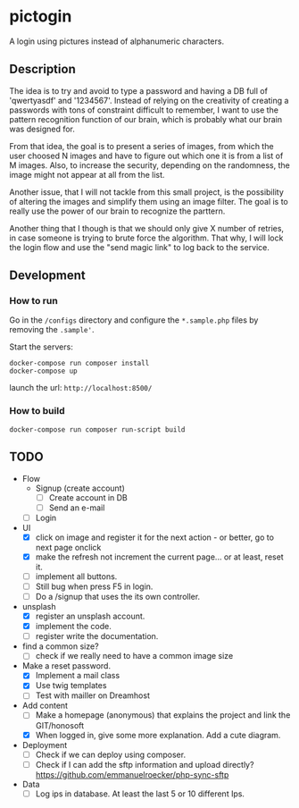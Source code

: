 # pictogin
A login using pictures instead of alphanumeric characters.

## Description
The idea is to try and avoid to type a password and having a DB full of 'qwertyasdf' and '1234567'. 
Instead of relying on the creativity of creating a passwords with tons of constraint difficult to
remember, I want to use the pattern recognition function of our brain, which is probably
what our brain was designed for.

From that idea, the goal is to present a series of images, from which the user choosed N images and 
have to figure out which one it is from a list of M images. Also, to increase the security, depending
on the randomness, the image might not appear at all from the list.

Another issue, that I will not tackle from this small project, is the possibility of altering the images
and simplify them using an image filter. The goal is to really use the power of our brain to recognize
the parttern.

Another thing that I though is that we should only give X number of retries, in case someone is trying
to brute force the algorithm. That why, I will lock the login flow and use the "send magic link" to
log back to the service.

## Development

### How to run

Go in the ``/configs`` directory and configure the ``*.sample.php`` files by removing the ``.sample'``.

Start the servers:
```
docker-compose run composer install
docker-compose up
```

launch the url: ``http://localhost:8500/``

### How to build

```
docker-compose run composer run-script build
```


## TODO
* Flow
  * Signup (create account)
    - [ ] Create account in DB
    - [ ] Send an e-mail
  - [ ] Login
* UI
  - [x] click on image and register it for the next action - or better, go to next page onclick
  - [x] make the refresh not increment the current page... or at least, reset it.
  - [ ] implement all buttons.
  - [ ] Still bug when press F5 in login.
  - [ ] Do a /signup that uses the  its own controller.
* unsplash
  - [x] register an unsplash account.
  - [x] implement the code.
  - [ ] register write the documentation.
* find a common size?
  - [ ] check if we really need to have a common image size
* Make a reset password.
  - [x] Implement a mail class
  - [x] Use twig templates
  - [ ] Test with mailler on Dreamhost
* Add content
  - [ ] Make a homepage (anonymous) that explains the project and link the GIT/honosoft
  - [X] When logged in, give some more explanation. Add a cute diagram. 
* Deployment
  - [ ] Check if we can deploy using composer.
  - [ ] Check if I can add the sftp information and upload directly? https://github.com/emmanuelroecker/php-sync-sftp
* Data
  - [ ] Log ips in database. At least the last 5 or 10 different Ips.